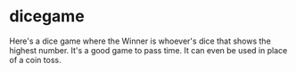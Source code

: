 # dicegame

Here's a dice game where the Winner is whoever's dice that shows the highest number.
It's a good game to pass time. It can even be used in place of a coin toss.
